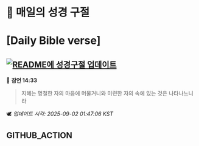 # 🙏 매일의 성경 구절
# [Daily Bible verse]
## [![README에 성경구절 업데이트](https://github.com/DONGSUKA/first_test/actions/workflows/update-readme-bible.yml/badge.svg)](https://github.com/DONGSUKA/first_test/actions/workflows/update-readme-bible.yml)
<!-- START_BIBLE_VERSE -->
📖 **잠언 14:33**
> 지혜는 명철한 자의 마음에 머물거니와 미련한 자의 속에 있는 것은 나타나느니라

🕊️ _업데이트 시각: 2025-09-02 01:47:06 KST_
  <!-- END_BIBLE_VERSE -->
## GITHUB_ACTION
